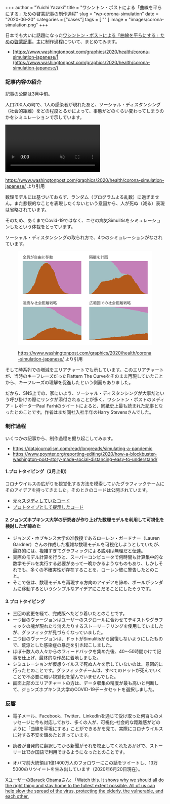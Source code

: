 +++
author = "Yuichi Yazaki"
title = "ワシントン・ポストによる「曲線を平らにする」ための啓蒙記事の制作過程"
slug = "wp-corona-simulation"
date = "2020-06-20"
categories = ["cases"]
tags = [
    ""
]
image = "images/corona-simulation.png"
+++

日本でも大いに話題になった[ワシントン・ポストによる「曲線を平らにする」ための啓蒙記事](https://www.washingtonpost.com/graphics/2020/health/corona-simulation-japanese/)。主に制作過程について、まとめてみます。

- [https://www.washingtonpost.com/graphics/2020/health/corona-simulation-japanese/](https://www.washingtonpost.com/graphics/2020/health/corona-simulation-japanese/)

### 記事内容の紹介

記事の公開は3月中旬。

人口200人の町で、1人の感染者が現れたあと、ソーシャル・ディスタンシング（社会的距離）をどの程度とるかによって、事態がどのくらい変わってしまうのかをシミュレーションで示しています。

<video autoplay loop muted playsinline>
  <source src="images/corona-simulation.mp4" type="video/mp4">
  Your browser does not support the video tag.
</video>

https://www.washingtonpost.com/graphics/2020/health/corona-simulation-japanese/ より引用

数理モデルには基づいておらず、ランダム（プログラムよる乱数）に過ぎません。また悲観的なことを表現したくないという意図から、人が死ぬ（減る）表現は省略されています。

そのため、あくまでCovid-19ではなく、ニセの病気Simulitisをシミュレーションしたという体裁をとっています。

ソーシャル・ディスタンシングの取られ方で、4つのシミュレーションがなされています。

<figure>

![](images/corona-simulation.png)

<figcaption>

https://www.washingtonpost.com/graphics/2020/health/corona-simulation-japanese/ より引用

</figcaption>

</figure>

そして時系列での増減をエリアチャートでも示しています。このエリアチャートが、当時のキーフレーズだったFlattern The Curveをそのまま再現していたことから、キーフレーズの理解を促進したという側面もありました。

だから、SNS上での、家にいよう、ソーシャル・ディスタンシングが大事だという呼び掛けの際にリンクが添付されることが多く、ワシントン・ポストのメディア・レポーターPaul Farhiのツイートによると、同紙史上最も読まれた記事となったとのことです。作者はまだ同社入社半年のHarry Stevensさんでした。

### 制作過程

いくつかの記事から、制作過程を掘り起こしてみます。

- https://datajournalism.com/read/longreads/simulating-a-pandemic
- https://www.poynter.org/reporting-editing/2020/how-a-blockbuster-washington-post-story-made-social-distancing-easy-to-understand/

#### 1.プロトタイピング（3月上旬）

コロナウイルスの広がりを視覚化する方法を模索していたグラフィックチームにそのアイデアを持ってきました。そのときのコードは公開されています。

- [元々スタディしていたコード](http://bl.ocks.org/harrystevens/f59cf33cfe5ea05adec113c64daef59b)
- [プロトタイプとして提示したコード](https://bl.ocks.org/HarryStevens/e2f49170367bbc10644ecb81f0e6dc54)

#### 2.ジョンズホプキンス大学の研究者が作り上げた数理モデルを利用して可視化を検討したが諦めた

- ジョンズ・ホプキンス大学の准教授であるローレン・ガードナー（Lauren Gardner）さんの作成した複雑な数理モデルを可視化しようとしていたが、最終的には、複雑すぎてグラフィックによる説明は無理だと伝達。
- 実際のモデル計算を行うと、スーパーコンピュータで何時間も計算集中的な数学モデルを実行する必要があって一晩かかるようなものもあり、しかしそれでも、多くの不確実性が存在することを、ローレン彼に警告したとのこと。
- そこで彼は、数理モデルを再現する方向のアイデアを諦め、ボールがランダムに移動するというシンプルなアイデアにこだることにしたそうです。

#### 3.プロトタイピング

- 三回の変更を経て、完成版へたどり着いたとのことです。
- 一つ目のヴァージョンはユーザーのスクロールに合わせてテキストやグラフィックの塊が現れたり消えたりするストーリーテリングを使用していましたが、グラフィックが見づらくなっていました。
- 二つ目のヴァージョンは、ドットがSimulitisから回復しないようにしたもので、荒涼とした感染症の暴走を引き起こしました。
- ほぼ十数人の人々からのフィードバックを集めた後、40～50時間かけて記事を仕上げ、最終的な作品に着地しました。
- シミュレーションが仮想ウイルスで死ぬ人々を示していないのは、意図的に行ったとのことです。グラフィックチームは、すべてのドットが死んでいくことで不必要に暗い視覚化を望んでいませんでした。
- 画面上部のエリアチャートの方は、データ収集の精度が最も高いと判断して、ジョンズホプキンス大学のCOVID-19データセットを選択しました。

### 反響

- 電子メール、Facebook、Twitter、LinkedInを通じて受け取った何百ものメッセージに今も対応しており、多くの人が、可視化-社会的な距離感がどのように「曲線を平坦にする」ことができるかを見て、実際にコロナウイルスに対する不安を鎮めたと言っています。

- 読者が自発的に翻訳してから新聞がそれを校正してくれたおかげで、ストーリーは13か国語で利用できるようになったとのことです。

- オバマ前大統領は1億1400万人のフォロワーにこの話をツイートし、13万5000のリツイートを生み出しています（2020年6月20日現在）。

[XユーザーのBarack Obamaさん: 「Watch this. It shows why we should all do the right thing and stay home to the fullest extent possible. All of us can help slow the spread of the virus, protecting the elderly, the vulnerable, and each other.](https://twitter.com/BarackObama/status/1239267360739074048)



